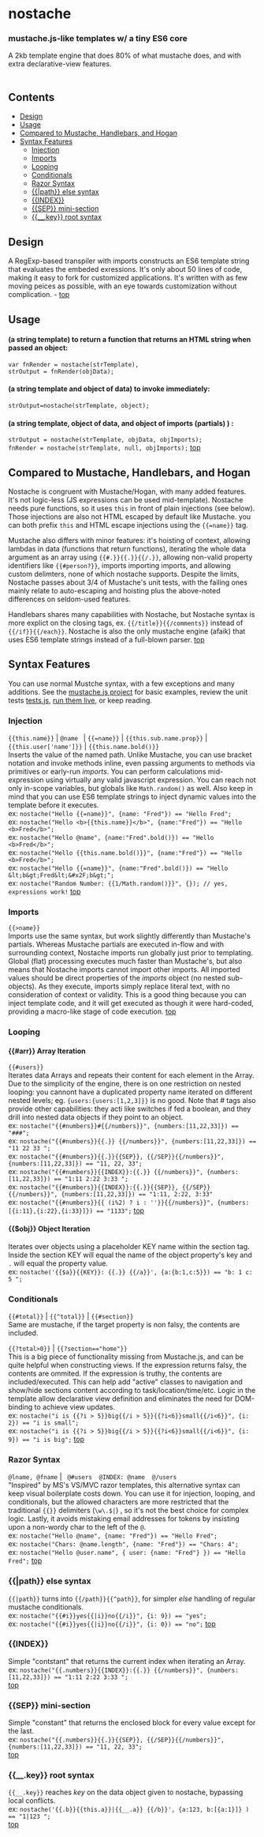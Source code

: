 # nostache
### mustache.js-like templates w/ a tiny ES6 core
A 2kb template engine that does 80% of what mustache does, and with extra declarative-view features. <br /> <br />

## Contents
* [Design](#design)
* [Usage](#usage)
* [Compared to Mustache, Handlebars, and Hogan](#compared-to-mustache-handlebars-and-hogan)
* [Syntax Features](#syntax-features)
   * [Injection](#injection)
   * [Imports](#imports)
   * [Looping](#looping)
   * [Conditionals](#conditionals)
   * [Razor Syntax](#razor-syntax)
   * [{{|path}} else syntax](#path-else-syntax)
   * [{{INDEX}}](#index)
   * [{{SEP}} mini-section](#sep-mini-section)
   * [{{__.key}} root syntax](#__key-root-syntax)
 
 


## Design
A RegExp-based transpiler with imports constructs an ES6 template string that evaluates the embeded exressions. It's only about 50 lines of code, making it easy to fork for customized applications. It's written with as few moving peices as possible, with an eye towards customization without complication.  - [top](#contents)



## Usage
#### (a string template) to return a function that returns an HTML string when passed an object: <br />
```
var fnRender = nostache(strTemplate),
strOutput = fnRender(objData);
````

#### (a string template and object of data) to invoke immediately:<br />
`strOutput=nostache(strTemplate, object);`

#### (a string template, object of data, and object of imports (partials) ) :
`strOutput = nostache(strTemplate, objData, objImports);` <br />
`fnRender = nostache(strTemplate, null, objImports);` 
[top](#contents)
  
 
## Compared to Mustache, Handlebars, and Hogan
Nostache is congruent with Mustache/Hogan, with many added features. It's not logic-less (JS expressions can be used mid-template).  Nostache needs pure functions, so it uses `this` in front of plain injections (see below). Those injections are also not HTML escaped by default like Mustache. you can both prefix `this` and HTML escape injections using the `{{=name}}` tag. 

Mustache also differs with minor features: it's hoisting of context, allowing lambdas in data (functions that return functions), iterating the whole data argument as an array using `{{#.}}{{.}}{{/.}}`, allowing non-valid property identifiers like `{{#person?}}`, imports importing imports, and allowing custom delimters, none of which nostache supports. Despite the limits, Nostache passes about 3/4 of Mustache's unit tests, with the failing ones mainly relate to auto-escaping and hoisting plus the above-noted differences on seldom-used features.

Handlebars shares many capabilities with Nostache, but Nostache syntax is more explict on the closing tags, ex. `{{/title}}{{/comments}}` instead of `{{/if}}{{/each}}`. Nostache is also the only mustache engine (afaik) that uses ES6 template strings instead of a full-blown parser.   [top](#contents)


## Syntax Features
You can use normal Mustche syntax, with a few exceptions and many additions. See the [mustache.js project](https://github.com/janl/mustache.js/) for basic examples, review the unit tests [tests.js](https://github.com/rndme/nostache/blob/master/tests.js), [run them live](http://danml.com/nostache/tests.html), or keep reading.

### Injection
`{{this.name}}` | `@name ` | `{{=name}}` | `{{this.sub.name.prop}}` | `{{this.user['name']}}` | `{{this.name.bold()}}`  <br />
Inserts the value of the named path. Unlike Mustache, you can use bracket notation and invoke methods inline, even passing arguments to methods via primitives or early-run _imports_. You can perform calculations mid-expression using virtually any valid javascript expression. You can reach not only in-scope variables, but globals like `Math.random()` as well. Also keep in mind that you can use ES6 template strings to inject dynamic values into the template before it executes.
<br /> ex: `nostache("Hello {{=name}}", {name: "Fred"}) == "Hello Fred";`
<br /> ex: `nostache("Hello <b>{{this.name}}</b>", {name:"Fred"}) == "Hello <b>Fred</b>";`
<br /> ex: `nostache("Hello @name", {name:"Fred".bold()}) == "Hello <b>Fred</b>";`
<br /> ex: `nostache("Hello {{this.name.bold()}}", {name:"Fred"}) == "Hello <b>Fred</b>";`
<br /> ex: `nostache("Hello {{=name}}", {name:"Fred".bold()}) == "Hello &lt;b&gt;Fred&lt;&#x2F;b&gt;";`
<br /> ex: `nostache("Random Number: {{1/Math.random()}}", {}); // yes, expressions work!`
 [top](#contents)

### Imports
`{{>name}}` <br />
Imports use the same syntax, but work slightly differently than Mustache's partials. Whereas Mustache partials are executed in-flow and with surrounding context, Nostache imports run globally just prior to templating. Global (flat) processing executes much faster than Mustache's, but also means that Nostache imports cannot import other imports. All imported values should be direct properties of the _imports_ object (no nested sub-objects).  As they execute, imports simply replace literal text, with no consideration of context or validity. This is a good thing because you can inject template code, and it will get executed as though it were hard-coded, providing a macro-like stage of code execution.
 [top](#contents)

### Looping

#### {{#arr}} Array Iteration
`{{#users}}` <br />
Iterates data Arrays and repeats their content for each element in the Array.
Due to the simplicity of the engine, there is on one restriction on nested looping: you cannont have a duplicated property name iterated on different nested levels; eg. `{users:{users:[1,2,3]}}` is no good. Note that # tags also provide other capabilities: they acti like switches if fed a boolean, and they drill into nested data objects if they point to an object.
<br /> ex: ` nostache("{{#numbers}}#{{/numbers}}", {numbers:[11,22,33]}) == "###"; `
<br /> ex: ` nostache("{{#numbers}}{{.}} {{/numbers}}", {numbers:[11,22,33]}) == "11 22 33 "; `
<br /> ex: ` nostache("{{#numbers}}{{.}}{{SEP}}, {{/SEP}}{{/numbers}}", {numbers:[11,22,33]}) == "11, 22, 33"; `
<br /> ex: ` nostache("{{#numbers}}{{INDEX}}:{{.}} {{/numbers}}", {numbers:[11,22,33]}) == "1:11 2:22 3:33 "; `
<br /> ex: ` nostache("{{#numbers}}{{INDEX}}:{{.}}{{SEP}}, {{/SEP}}{{/numbers}}", {numbers:[11,22,33]}) == "1:11, 2:22, 3:33" `
<br /> ex: ` nostache("{{#numbers}}{{ (i%2) ? i : ''}}{{/numbers}}", {numbers:[{i:11},{i:22},{i:33}]}) == "1133"; `
 [top](#contents)
  
 
#### {{$obj}} Object Iteration
 Iterates over objects using a placeholder KEY name within the section tag. <br />
 Inside the section KEY will equal the name of the object property's key and `.` will equal the property value.
<br /> ex:  `nostache('{{$a}}{{KEY}}: {{.}} {{/a}}', {a:{b:1,c:5}}) == "b: 1 c: 5 ";`

### Conditionals
`{{#total}}` | `{{^total}}` | `{{#section}}` <br />
Same are mustache, if the target property is non falsy, the contents are included. <br />

`{{?total>0}}` | `{{?section=="home"}}` <br />
This is a big piece of functionality missing from Mustache.js, and can be quite helpful when constructing views. If the expression returns falsy, the contents are ommited. If the expression is truthy, the contents are included/executed. This can help add "active" classes to navigation and show/hide sections content according to task/location/time/etc. Logic in the template allow declarative view definition and eliminates the need for DOM-binding to achieve view updates.
<br /> ex: ` nostache("i is {{?i > 5}}big{{/i > 5}}{{?i<6}}small{{/i<6}}", {i: 2}) == "i is small"; `
<br /> ex: ` nostache("i is {{?i > 5}}big{{/i > 5}}{{?i<6}}small{{/i<6}}", {i: 9}) == "i is big"; `
 [top](#contents)

### Razor Syntax
`@lname, @fname` | ` @#users  @INDEX: @name  @/users` <br />
"Inspired" by MS's VS/MVC razor templates, this alternative syntax can keep visual boilerplate costs down. You can use it for injection, looping, and conditionals, but the allowed characters are more restricted that the traditional `{{}}` delimiters (`\w\.$|`) , so it's not the best choice for complex logic. Lastly, it avoids mistaking email addresses for tokens by insisting upon a non-wordy char to the left of the `@`.
<br /> ex: ` nostache("Hello @name", {name: "Fred"}) == "Hello Fred"; `
<br /> ex: ` nostache("Chars: @name.length", {name: "Fred"}) == "Chars: 4"; `
<br /> ex: ` nostache("Hello @user.name", { user: {name: "Fred"} }) == "Hello Fred"; `
 [top](#contents)
 
 
### {{|path}} else syntax
`{{|path}}` turns into `{{/path}}{{^path}}`, for simpler _else_ handling of regular mustache conditionals.
<br /> ex: ` nostache("{{#i}}yes{{|i}}no{{/i}}", {i: 9}) == "yes"; `
<br /> ex: ` nostache("{{#i}}yes{{|i}}no{{/i}}", {i: 0}) == "no"; `
[top](#contents)
    
    
### {{INDEX}}
  Simple "contstant" that returns the current index when iterating an Array.
<br /> ex: ` nostache("{{.numbers}}{{INDEX}}:{{.}} {{/numbers}}", {numbers:[11,22,33]}) == "1:11 2:22 3:33 "; `
<br />[top](#contents)
 
 
### {{SEP}} mini-section
   Simple "constant" that returns the enclosed block for every value except for the last. 
<br /> ex: ` nostache("{{.numbers}}{{.}}{{SEP}}, {{/SEP}}{{/numbers}}", {numbers:[11,22,33]}) == "11, 22, 33"; `
<br />[top](#contents)
 
 
### {{__.key}} root syntax
`{{__.key}}` reaches _key_ on the data object given to nostache, bypassing local conflicts. 
<br /> ex:  `nostache('{{.b}}{{this.a}}|{{__.a}} {{/b}}', {a:123, b:[{a:1}]} ) == "1|123 ";`
 <br />[top](#contents)
 
